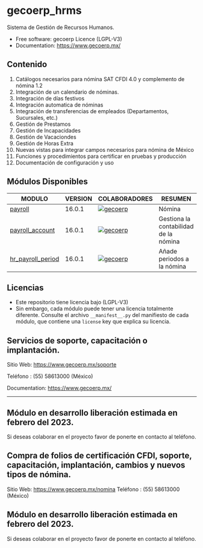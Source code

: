 # gecoerp_hrms
Sistema de Gestión de Recursos Humanos.

* Free software: gecoerp Licence (LGPL-V3)
* Documentation: https://www.gecoerp.mx/

## Contenido
1. Catálogos necesarios para nómina SAT CFDI 4.0 y complemento de nómina 1.2
2. Integración de un calendario de nóminas.
3. Integración de días festivos
4. Integración automatica de nóminas
5. Integración de transferencias de empleados (Departamentos, Sucursales, etc.)
6. Gestión de Prestamos
7. Gestión de Incapacidades
8. Gestión de Vacaciondes
9. Gestión de Horas Extra
10. Nuevas vistas para integrar campos necesarios para nómina de México
11. Funciones y procedimientos para certificar en pruebas y producción
12. Documentación de configuración y uso

[//]: # (addons)

## Módulos Disponibles
| MODULO | VERSION | COLABORADORES | RESUMEN | LICENCIA |
| ------ | ------ | ------ | ------ | ------ |
| [payroll](payroll/) | 16.0.1 | [![gecoerp](https://github.com/gecoerp.png?size=30px)](https://github.com/gecoerp) | Nómina | [LGPL-V3](https://www.gnu.org/licenses/license-list.html#OpenContentL) |
| [payroll_account](payroll_account/) | 16.0.1 | [![gecoerp](https://github.com/gecoerp.png?size=30px)](https://github.com/gecoerp) | Gestiona la contabilidad de la  nómina | [LGPL-V3](https://www.gnu.org/licenses/license-list.html#OpenContentL) |
| [hr_payroll_period](hr_payroll_period/) | 16.0.1 | [![gecoerp](https://github.com/gecoerp.png?size=30px)](https://github.com/gecoerp) | Añade periodos a la nómina | [LGPL-V3](https://www.gnu.org/licenses/license-list.html#OpenContentL) |

[//]: # (end addons)

## Licencias
* Este repositorio tiene licencia bajo (LGPL-V3)
* Sin embargo, cada módulo puede tener una licencia totalmente diferente. Consulte el archivo `__manifest__.py` del manifiesto de cada módulo, que contiene una `license` key que explica su licencia.

## Servicios de soporte, capacitación o implantación.
Sitio Web: https://www.gecoerp.mx/soporte

Teléfono : (55) 58613000 (México)

Documentation: https://www.gecoerp.mx/

----
## Módulo en desarrollo liberación estimada en febrero del 2023.
Si deseas colaborar en el proyecto favor de ponerte en contacto al teléfono. 






## Compra de folios de certificación CFDI, soporte, capacitación, implantación, cambios y nuevos tipos de nómina.
Sitio Web: https://www.gecoerp.mx/nomina
Teléfono : (55) 58613000 (México)

## Módulo en desarrollo liberación estimada en febrero del 2023.
Si deseas colaborar en el proyecto favor de ponerte en contacto al teléfono. 

